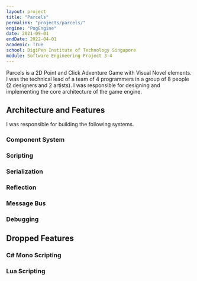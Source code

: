 ```yaml
---
layout: project
title: "Parcels"
permalink: "projects/parcels/"
engine: "PogEngine"
date: 2021-09-01
endDate: 2022-04-01
academic: True
school: DigiPen Institute of Technology Singapore
module: Software Engineering Project 3-4
---
```


Parcels is a 2D Point and Click Adventure Game with Visual Novel elements.
I was the technical lead of a team of 4 programmers in a group of 8 people (2 designers and 2 artists).
I was responsible for designing and implementing the core architecture of the game engine.

## Architecture and Features
I was responsible for building the following systems.

### Component System
### Scripting
### Serialization
### Reflection
### Message Bus
### Debugging

## Dropped Features
### C# Mono Scripting
### Lua Scripting
